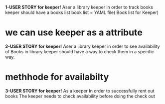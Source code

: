 **1-USER STORY for keeper!**
Aser a library keeper 
in order to track books keeper should have a books list
book list = YAML file( Book list for Keeper)
# we can use keeper as a attribute

**2-USER STORY for keeper!**
Aser a library keeper 
in order to see availability of Books in library
keeper should have a way to check them in a specific way.
# methhode for availabilty

**3-USER STORY for keeper!**
As a keeper 
In order to successfully rent out books
The keeper  needs to check availability before doing the check out


